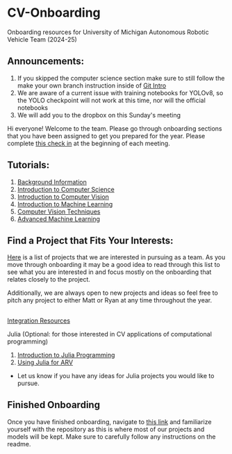 # CV-Onboarding
Onboarding resources for University of Michigan Autonomous Robotic Vehicle Team (2024-25)

## Announcements:
1) If you skipped the computer science section make sure to still follow the make your own branch instruction inside of [Git Intro](https://github.com/umigv/CV-Onboarding/blob/main/Introduction/Git_intro.md)
2) We are aware of a current issue with training notebooks for YOLOv8, so the YOLO checkpoint will not work at this time, nor will the official notebooks
3) We will add you to the dropbox on this Sunday's meeting

Hi everyone! Welcome to the team. Please go through onboarding sections that you have been assigned to get you prepared for the year. Please complete [this check in](https://forms.gle/yRPz1u5exbgAoyWV6) at the beginning of each meeting.


## Tutorials:
1. [Background Information](./Introduction/background_info.md)
2. [Introduction to Computer Science](./Introduction/cs_intro.md)
3. [Introduction to Computer Vision](./Introduction/cv_intro.md)
4. [Introduction to Machine Learning](./Machine_Learning/ml_intro.md)
5. [Computer Vision Techniques](./CV_Techniques/cv_advanced.md)
6. [Advanced Machine Learning](./Machine_Learning/ml_advanced.md)

## Find a Project that Fits Your Interests:
[Here](https://docs.google.com/document/d/1ef634SJfdRXIakzqJhP0OFhtHrR2Q5_G9onW3h-ZJHI/edit) is a list of projects that we are interested in pursuing as a team. As you move through onboarding it may be a good idea to read through this list to see what you are interested in and focus mostly on the onboarding that relates closely to the project. 

Additionally, we are always open to new projects and ideas so feel free to pitch any project to either Matt or Ryan at any time throughout the year.

##

[Integration Resources](./Integration/integration.md) 

Julia (Optional: for those interested in CV applications of computational programming)
1. [Introduction to Julia Programming](./Julia/julia_intro.md)
2. [Using Julia for ARV](./Julia/julia_advanced.md)
- Let us know if you have any ideas for Julia projects you would like to pursue.



## Finished Onboarding
Once you have finished onboarding, navigate to [this link](https://github.com/AwrodHaghiTabrizi/UMARV-CV-ScenePerception) and familiarize yourself with the repository as this is where most of our projects and models will be kept. Make sure to carefully follow any instructions on the readme.
